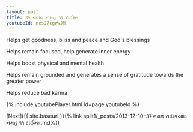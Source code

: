 ```yaml
---
layout: post
title: ૐ ચંદ્રાય નમહ ૧૧ ટાઈમ્સ
youtubeId: nesJ7cgWwJM
---
```

 
 
Helps get goodness, bliss and peace and God's blessings
 
Helps remain focused, help generate inner energy 
 
Helps boost physical and mental health 
 
Helps remain grounded and generates a sense of gratitude towards the greater power 
 
Helps reduce bad karma
 
 
 
 


{% include youtubePlayer.html id=page.youtubeId %}
 
[Next]({{ site.baseurl }}{% link  split1/_posts/2013-12-10-ૐ નક્ષત્ર સાધકયાઇ નમહ ૧૧ ટાઈમ્સ.md%})
 
